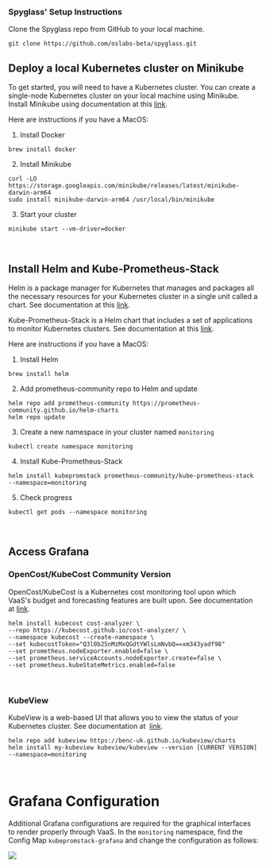 ### Spyglass' Setup Instructions

Clone the Spyglass repo from GitHub to your local machine.

```
git clone https://github.com/oslabs-beta/spyglass.git
```

## Deploy a local Kubernetes cluster on Minikube
To get started, you will need to have a Kubernetes cluster. You can create a single-node Kubernetes cluster on your local machine using Minikube. Install Minikube using documentation at this [link](https://minikube.sigs.k8s.io/docs/start/).

Here are instructions if you have a MacOS: 

1. Install Docker 

```
brew install docker
```

2. Install Minikube 

```
curl -LO https://storage.googleapis.com/minikube/releases/latest/minikube-darwin-arm64
sudo install minikube-darwin-arm64 /usr/local/bin/minikube

```

3. Start your cluster 

```
minikube start --vm-driver=docker 
```

<br/>

## Install Helm and Kube-Prometheus-Stack 
Helm is a package manager for Kubernetes that manages and packages all the necessary resources for your Kubernetes cluster in a single unit called a chart. See documentation at this [link](https://helm.sh/docs/intro/quickstart/). 

Kube-Prometheus-Stack is a Helm chart that includes a set of applications to monitor Kubernetes clusters. See documentation at this [link](https://github.com/prometheus-community/helm-charts/blob/main/charts/kube-prometheus-stack/README.md).

Here are instructions if you have a MacOS: 

1. Install Helm

```
brew install helm
```

2. Add prometheus-community repo to Helm and update 
```
helm repo add prometheus-community https://prometheus-community.github.io/helm-charts
helm repo update
```

3. Create a new namespace in your cluster named ```monitoring```

```
kubectl create namespace monitoring
```

4. Install Kube-Prometheus-Stack 

```
helm install kubepromstack prometheus-community/kube-prometheus-stack --namespace=monitoring

```

5. Check progress 
```
kubectl get pods --namespace monitoring
```
<br/>


## Access Grafana 



### OpenCost/KubeCost Community Version

OpenCost/KubeCost is a Kubernetes cost monitoring tool upon which VaaS's budget and forecasting features are built upon. See documentation at [link](https://docs.kubecost.com/).

```
helm install kubecost cost-analyzer \
--repo https://kubecost.github.io/cost-analyzer/ \
--namespace kubecost --create-namespace \
--set kubecostToken="Q3l0b25nMzMxQGdtYWlsLmNvbQ==xm343yadf98"
--set prometheus.nodeExporter.enabled=false \
--set prometheus.serviceAccounts.nodeExporter.create=false \
--set prometheus.kubeStateMetrics.enabled=false
```

<br/>

### KubeView
KubeView is a web-based UI that allows you to view the status of your Kubernetes cluster. See documentation at &nbsp;[link](https://artifacthub.io/packages/helm/kubeview/kubeview?modal=install).

```
helm repo add kubeview https://benc-uk.github.io/kubeview/charts
helm install my-kubeview kubeview/kubeview --version [CURRENT VERSION] --namespace=monitoring
```

<br/>


# Grafana Configuration

Additional Grafana configurations are required for the graphical interfaces to render properly through VaaS. In the ```monitoring``` namespace, find the Config Map ```kubepromstack-grafana``` and change the configuration as follows:

<img src='public/Images/configmap_grafana.png'>

<br/>

